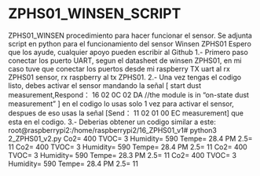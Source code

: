 # ZPHS01_WINSEN_SCRIPT
ZPHS01_WINSEN procedimiento para hacer funcionar el sensor.
Se adjunta script en python para el funcionamiento del sensor Winsen ZPHS01
Espero que los ayude, cualquier apoyo pueden escribir al Github
1.- Primero paso conectar los puerto UART, segun el datasheet de winsen ZPHS01, en mi caso tuve que conectar los puertos desde mi raspberry TX uart al rx ZPHS01 sensor, rx raspberry al tx ZPHS01.
2.- Una vez tengas el codigo listo, debes activar el sensor mandando la señal  [ start dust measurement,Respond： 16 02 0C 02 DA //the module is in “on-state dust measurement” ] en el codigo lo usas solo 1 vez para activar el sensor, despues de eso usas la señal [Send： 11 02 01 00 EC measurement]  que esta en el codigo.
3.- Deberias obtener un codigo similar a este:
root@raspberrypi2:/home/raspberrypi2/16_ZPHS01_v1# python3 2_ZPHS01_v2.py 
Co2= 400 TVOC= 3 Humidity= 590 Tempe= 28.4 PM 2.5= 11
Co2= 400 TVOC= 3 Humidity= 590 Tempe= 28.4 PM 2.5= 11
Co2= 400 TVOC= 3 Humidity= 590 Tempe= 28.3 PM 2.5= 11
Co2= 400 TVOC= 3 Humidity= 590 Tempe= 28.4 PM 2.5= 11


